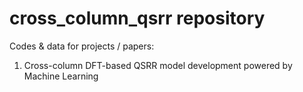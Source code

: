 # cross_column_qsrr repository
Codes &amp; data for projects / papers: 

1. Cross-column DFT-based QSRR model development powered by Machine Learning
